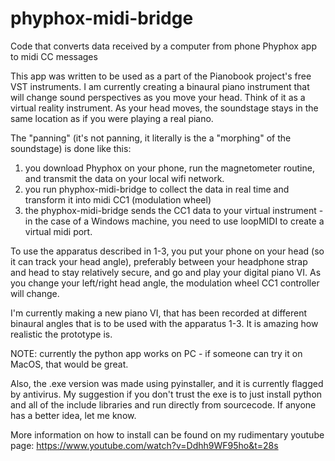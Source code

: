 # phyphox-midi-bridge
Code that converts data received by a computer from phone Phyphox app to midi CC messages

This app was written to be used as a part of the Pianobook project's free VST instruments. I am currently creating a binaural piano instrument that will change sound perspectives as you move your head.  Think of it as a virtual reality instrument.  As your head moves, the soundstage stays in the same location as if you were playing a real piano.

The "panning" (it's not panning, it literally is the a "morphing" of the soundstage) is done like this:

1. you download Phyphox on your phone, run the magnetometer routine, and transmit the data on your local wifi network.
2. you run phyphox-midi-bridge to collect the data in real time and transform it into midi CC1 (modulation wheel)
3. the phyphox-midi-bridge sends the CC1 data to your virtual instrument - in the case of a Windows machine, you need to use loopMIDI to create a virtual midi port.

To use the apparatus described in 1-3, you put your phone on your head (so it can track your head angle), preferably between your headphone strap and head to stay relatively secure, and go and play your digital piano VI.  As you change your left/right head angle, the modulation wheel CC1 controller will change.

I'm currently making a new piano VI, that has been recorded at different binaural angles that is to be used with the apparatus 1-3.  It is amazing how realistic the prototype is.

NOTE:  currently the python app works on PC - if someone can try it on MacOS, that would be great.

Also, the .exe version was made using pyinstaller, and it is currently flagged by antivirus.  My suggestion if you don't trust the exe is to just install python and all of the include libraries and run directly from sourcecode.  If anyone has a better idea, let me know.

More information on how to install can be found on my rudimentary youtube page:
https://www.youtube.com/watch?v=Ddhh9WF95ho&t=28s
